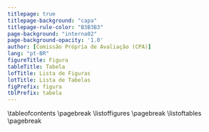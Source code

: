 ```yaml
---
titlepage: true
titlepage-background: "capa"
titlepage-rule-color: "B3B3B3"
page-background: "interna02"
page-background-opacity: '1.0'
author: [Comissão Própria de Avaliação (CPA)]
lang: "pt-BR"
figureTitle: Figura
tableTitle: Tabela
lofTitle: Lista de Figuras
lotTitle: Lista de Tabelas
figPrefix: figura
tblPrefix: tabela
---
```

\tableofcontents
\pagebreak
\listoffigures 
\pagebreak
\listoftables
\pagebreak
